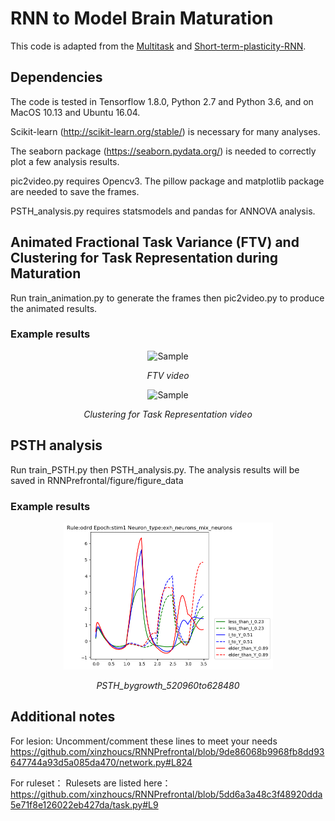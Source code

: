# RNN to Model Brain Maturation
This code is adapted from the <a href="https://github.com/gyyang/multitask">Multitask</a> and <a href="https://github.com/nmasse/Short-term-plasticity-RNN">Short-term-plasticity-RNN</a>.
## Dependencies
The code is tested in Tensorflow 1.8.0, Python 2.7 and Python 3.6, and on MacOS 10.13 and Ubuntu 16.04.

Scikit-learn (http://scikit-learn.org/stable/) is necessary for many analyses.

The seaborn package (https://seaborn.pydata.org/) is needed to correctly
plot a few analysis results.

pic2video.py requires Opencv3. The pillow package and matplotlib package are needed to save the frames. 

PSTH_analysis.py requires statsmodels and pandas for ANNOVA analysis.

## Animated Fractional Task Variance (FTV) and Clustering for Task Representation during Maturation

Run train_animation.py to generate the frames then pic2video.py to produce the animated results.

### Example results

<p align="center">
	<img src="https://github.com/xinzhoucs/RNNPrefrontal/blob/master/example/Randodrd_ALLNEW256_fuse_onehot_input_FTV_20fps.gif" alt="Sample"  width="377" height="366">
	<p align="center">
		<em>FTV video</em>
	</p>
</p>

<p align="center">
	<img src="https://github.com/xinzhoucs/RNNPrefrontal/blob/master/example/Randodrd_ALLNEW256_fuse_onehot_input_variance_20fps.gif" alt="Sample"  width="324" height="204">
	<p align="center">
		<em>Clustering for Task Representation video</em>
	</p>
</p>

## PSTH analysis
Run train_PSTH.py then PSTH_analysis.py. The analysis results will be saved in RNNPrefrontal/figure/figure_data

### Example results

<p align="center">
	<img src="https://github.com/xinzhoucs/RNNPrefrontal/blob/master/example/PSTH_bygrowth_520960to628480.png"  width="335" height="235">
	<p align="center">
		<em>PSTH_bygrowth_520960to628480</em>
	</p>
</p>

## Additional notes
For lesion:
Uncomment/comment these lines to meet your needs
https://github.com/xinzhoucs/RNNPrefrontal/blob/9de86068b9968fb8dd93647744a93d5a085da470/network.py#L824

For ruleset：
Rulesets are listed here：
https://github.com/xinzhoucs/RNNPrefrontal/blob/5dd6a3a48c3f48920dda5e71f8e126022eb427da/task.py#L9
